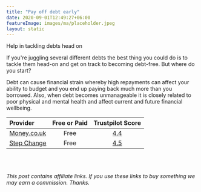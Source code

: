 ```yaml
---
title: "Pay off debt early"
date: 2020-09-01T12:49:27+06:00
featureImage: images/ma/placeholder.jpeg
layout: static
---
```


Help in tackling debts head on

If you're juggling several different debts the best thing you could do is to tackle them head-on and get on track to becoming debt-free. But where do you start?

Debt can cause financial strain whereby high repayments can affect your ability to budget and you end up paying back much more than you borrowed. Also, when debt becomes unmanageable it is closely related to poor physical and mental health and affect current and future financial wellbeing.

| Provider      | Free or Paid  |  Trustpilot Score  |
| :-----------          | :--------------:      |  :--------------:         |
| [Money.co.uk](https://www.money.co.uk/guides/which-debts-should-you-pay-off-first) | Free | [4.4](https://www.trustpilot.com/review/www.money.co.uk) | 
| [Step Change](https://www.citizensadvice.org.uk/debt-and-money/help-with-debt/dealing-with-your-debts/making-a-plan-to-pay-your-debts/) | Free | [4.5](https://www.trustpilot.com/review/stepchange.org) | 
  

<br/><br/>

*This post contains affiliate links. If you use these links to buy something we may
earn a commission. Thanks.*






